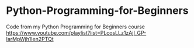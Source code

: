 # Python-Programming-for-Beginners
Code from my Python Programming for Beginners course https://www.youtube.com/playlist?list=PLcosLLz1zAjI_GP-IarMpWjh1Ien2PTQt
